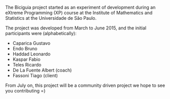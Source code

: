 <!--  vim: set spell: -->
<!--  vim: set spelllang=en: -->

The Biciguia project started as an experiment of development during an eXtreme
Programming (XP) course at the Institute of Mathematics and Statistics at the
Universidade de São Paulo.

The project was developed from March to June 2015, and the initial participants
were (alphabetically):
- Caparica Gustavo
- Endo Bruno
- Haddad Leonardo
- Kaspar Fabio
- Teles Ricardo
- De La Fuente Albert (coach)
- Fassoni Tiago (client)

From July on, this project will be a community driven project we hope to see you
contributing =)
